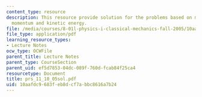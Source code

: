 ```yaml
---
content_type: resource
description: This resource provide solution for the problems based on magnitudes of
  momentum and kinetic energy.
file: /media/courses/8-01l-physics-i-classical-mechanics-fall-2005/10aafdc9683feb8dcf7abbc8616a7b24_prs_11_10_05sol.pdf
file_type: application/pdf
learning_resource_types:
- Lecture Notes
ocw_type: OCWFile
parent_title: Lecture Notes
parent_type: CourseSection
parent_uid: ef5d7853-04dc-089f-760d-fcab84f25ca4
resourcetype: Document
title: prs_11_10_05sol.pdf
uid: 10aafdc9-683f-eb8d-cf7a-bbc8616a7b24
---
```

